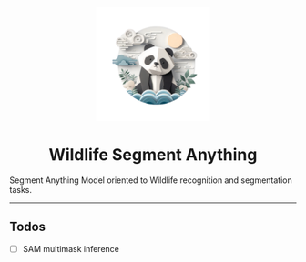<div align="center">
    <img src="assets/logo.png" alt="Wildlife SAM" width="200" height="200">
    <h1>
        Wildlife Segment Anything
    </h1>
</div>

Segment Anything Model oriented to Wildlife recognition and segmentation tasks.

---

## Todos
- [ ] SAM multimask inference